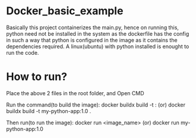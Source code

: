 # Docker_basic_example
Basically this project containerizes the main.py, hence on running this, python need not be installed in the system as the dockerfile has the config in such a way that python is configured in the image as it contains the dependencies required. A linux(ubuntu) with python installed is enought to run the code.

# How to run?

Place the above 2 files in the root folder, and Open CMD

Run the command(to build the image):
docker buildx build -t <name>:<version>
(or)
docker buildx build -t my-python-app:1.0 .

Then run(to run the image):
docker run <image_name>
(or)
docker run my-python-app:1.0





